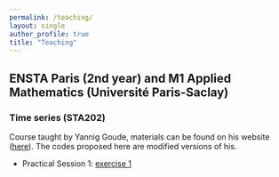 ```yaml
---
permalink: /teaching/
layout: single
author_profile: true
title: "Teaching"
---
```


## ENSTA Paris (2nd year) and M1 Applied Mathematics (Université Paris-Saclay)

### Time series (STA202)

Course taught by Yannig Goude, materials can be found on his website ([here](https://www.imo.universite-paris-saclay.fr/~goude/teaching.html)). The codes proposed here are modified versions of his.

- Practical Session 1: [exercise 1](http://mzaffran.github.io/assets/files/STA202/TP1/Exercise_1.R)
